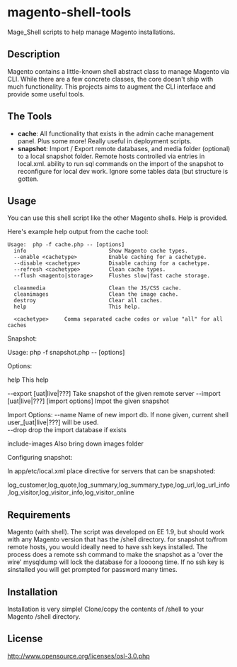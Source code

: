 magento-shell-tools
===================

Mage_Shell scripts to help manage Magento installations.


Description
-------------------

Magento contains a little-known shell abstract class to manage Magento via CLI.
While there are a few concrete classes, the core doesn't ship with much functionality.
This projects aims to augment the CLI interface and provide some useful tools.



The Tools
-------------------

 - **cache**: All functionality that exists in the admin cache management panel. Plus some more!
   Really useful in deployment scripts.
 - **snapshot**: Import / Export remote databases, and media folder (optional) to a local snapshot folder.
   Remote hosts controlled via entries in local.xml.
   ability to run sql commands on the import of the snapshot to reconfigure for local dev work.
   Ignore some tables data (but structure is gotten.

Usage
-------------------
You can use this shell script like the other Magento shells. Help is provided.

Here's example help output from the cache tool:

    Usage:  php -f cache.php -- [options]
      info                          Show Magento cache types.
      --enable <cachetype>          Enable caching for a cachetype.
      --disable <cachetype>         Disable caching for a cachetype.
      --refresh <cachetype>         Clean cache types.
      --flush <magento|storage>     Flushes slow|fast cache storage.

      cleanmedia                    Clean the JS/CSS cache.
      cleanimages                   Clean the image cache.
      destroy                       Clear all caches.
      help                          This help.

      <cachetype>     Comma separated cache codes or value "all" for all caches

Snapshot:

Usage:  php -f snapshot.php -- [options]

Options:

  help              This help
                
  --export [uat|live|???]  Take snapshot of the given remote server
  --import [uat|live|???] <dbname>  [import options] Impot the given snapshot
  
  Import Options: 
  --name <name> Name of new import db. If none given, current shell user_[uat|live|???] will be used.              
  --drop    drop the import database if exists
      
  include-images  Also bring down images folder        

Configuring snapshot:

In app/etc/local.xml place directive for servers that can be snapshoted:

<resources>
            <snapshots>
                <uat>
                   <connection>
                            <host><![CDATA[localhost]]></host>
                            <ssh_username><![CDATA[lucas]]></ssh_username>
                            <db_username><![CDATA[username]]></db_username>
                            <db_password><![CDATA[password]]></db_password>
                            <dbname><![CDATA[some_database]]></dbname>
                   </connection>
                   <structure>
                       <ignore_tables>log_customer,log_quote,log_summary,log_summary_type,log_url,log_url_info,log_visitor,log_visitor_info,log_visitor_online</ignore_tables>
                   </structure>
                   <import>
                        <core_config_data>   
                            <update>
                                <where>
                                    <field><![CDATA[path]]></field>
                                    <value><![CDATA[web/secure/use_in_frontend]]></value>
                                </where>
                                <set>
                                    <field><![CDATA[value]]></field>
                                    <value><![CDATA[0]]></value>
                                </set>
                            </update>
                            <update>
                                <where>
                                    <field><![CDATA[path]]></field>
                                    <value><![CDATA[web/secure/use_in_adminhtml]]></value>
                                </where>
                                <set>
                                    <field><![CDATA[value]]></field>
                                    <value><![CDATA[0]]></value>
                                </set>
                            </update>
                            <update>
                                <where>
                                    <field><![CDATA[path]]></field>
                                    <value><![CDATA[web/unsecure/base_url]]></value>
                                </where>
                                <set>
                                    <field><![CDATA[value]]></field>
                                    <value><![local_dev_url]]></value>
                                </set>
                            </update>
                            <update>
                                <where>
                                    <field><![CDATA[path]]></field>
                                    <value><![CDATA[web/secure/base_url]]></value>
                                </where>
                                <set>
                                    <field><![CDATA[value]]></field>
                                    <value><![CDATA[local_dev_url]]></value>
                                </set>
                            </update>
                        </core_config_data>
                   </import>    
                </uat>        
            </snapshots>
</reseources>

Requirements
-------------------

Magento (with shell). The script was developed on EE 1.9, but should work with any Magento version that has the /shell
directory.
for snapshot to/from remote hosts, you would ideally need to have ssh keys installed. 
The process does a remote ssh command to make the snapshot as a 'over the wire' mysqldump will lock the database for a loooong time.
If no ssh key is sinstalled you will get prompted for password many times.


Installation
--------------------

Installation is very simple! Clone/copy the contents of /shell to your Magento /shell directory.


License
-------------------
http://www.opensource.org/licenses/osl-3.0.php


